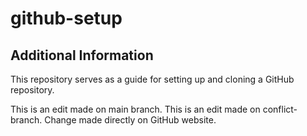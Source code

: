 # github-setup
## Additional Information
This repository serves as a guide for setting up and cloning a GitHub repository.

This is an edit made on main branch.
This is an edit made on conflict-branch.
Change made directly on GitHub website.
